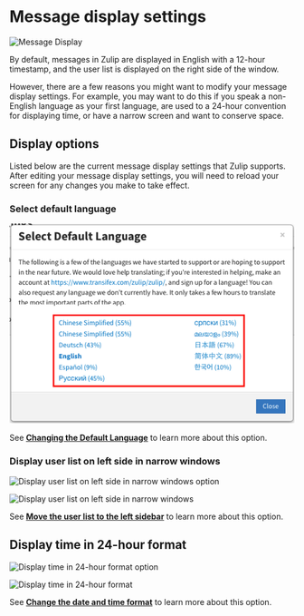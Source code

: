 # Message display settings

![Message Display](/static/images/help/message-display-settings.png)

By default, messages in Zulip are displayed in English with a 12-hour
timestamp, and the user list is displayed on the right side of the
window.

However, there are a few reasons you might want to modify your message
display settings. For example, you may want to do this if you speak a
non-English language as your first language, are used to a 24-hour
convention for displaying time, or have a narrow screen and want to
conserve space.

## Display options

Listed below are the current message display settings that Zulip
supports. After editing your message display settings, you will need
to reload your screen for any changes you make to take effect.

### Select default language

![Change Default Language Menu](/static/images/help/change-default-language-menu.png)

See **[Changing the Default Language](/help/change-your-language)** to learn more about this option.

### Display user list on left side in narrow windows

![Display user list on left side in narrow windows option](/static/images/help/user-list-left.png)

![Display user list on left side in narrow windows](/static/images/help/users-left.png)

See
**[Move the user list to the left sidebar](/help/move-the-users-list-to-the-left-sidebar)**
to learn more about this option.

## Display time in 24-hour format
![Display time in 24-hour format option](/static/images/help/24-hour-display.png)

![Display time in 24-hour format](/static/images/help/24-hour.png)

See
**[Change the date and time format](/help/change-the-date-and-time-format)**
to learn more about this option.

